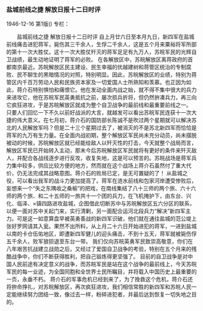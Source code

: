 ### 盐城前线之捷  解放日报十二日时评

1946-12-16
第1版()
专栏：

　　盐城前线之捷
    解放日报十二日时评
    自上月廿六日至本月九日，新四军在盐城前线痛击进犯蒋军，毙伤其三千余人，生俘二千余人，这是五个月来粟裕将军所部的第十一次大胜仗。这十一次大胜仗歼灭的蒋军足足有九万人，苏皖军民的光辉自卫战绩，最生动地证明了蒋军的必败。
    在各解放区中，苏皖解放区离蒋政府的首都南京最近。苏皖解放区民主建设、民生幸福的优越建树和蒋管区统治的专制腐败、民不聊生的黑暗情况的对照，特别明显。因此，苏皖解放区的业绩，特别为蒋管区内千百万劳动人民和民族资本家及一切爱国人士所熟知和羡慕。也正因为如此，蒋介石特别惧怕和痛恨它。他在发动全面内战之始，就不得不集中很大的兵力来进攻它，他在苏皖军民英勇抵抗之前，屡次损兵折将，但仍然拚凑兵力，再三向它疯狂进攻，于是苏皖解放区就成为整个自卫战争的最前线和最重要前线之一。
    只要人们回忆一下不久以前好战派的大言，就越发可以看出苏皖军民连获十一次大捷的伟大意义。在七月初，蒋介石的国防部长陈诚不是吹过两个星期就可以解决苏北的人民解放军吗？但是二十三个星期过去了，被消灭的不是苏北新四军而恰恰是蒋军的九万有生力量。在全面内战初期，整个解放区军民尚未充分动员，尚未摆脱被动的时候，苏皖解放区就已经能给敌人以歼灭性的打击，今天就整个战局而言，解放区军民已开始转入主动，那末今后苏皖解放区军民就将有更好的条件来歼灭敌人，并配合各战线逐步进行反攻，收复失地，这是可以预言的。苏皖战场是蒋军兵力集中较多，供应比较方便的地方，然而就在这个战场上蒋介石虽然付了重大代价，仍无法完成其战略意图。蒋介石的败局已定，是无可置疑的了！
    从盐城之役，可以看出我军的战斗力更加提高了。蒋军在涟水前线和包家河岸遭受惨败后，妄想来一个“失之东隅收之桑榆”的把戏，在南线集结了八十三师的两个旅、六十六师的两个旅、和二十五师的一旅共十一个团的兵力，在飞机掩护下，由东台、兴化、临泽、×镇四路进攻盐城，企图借此切断苏中与苏皖解放区五六分区的联系，以便一面对苏中关起门来，实行清剿，另一面配合运河北段兵力“解决”新四军主力。可是这一如意算盘早被英勇善战的新四军识破，他们就在通往盐城的范公堤上张好罗网请其入瓮。果然不出所料，从上月二十六日开始进犯的蒋军，一进到盐城以南的卡仓伍佑地区，即遭新四军健儿的迎头痛击，不到十五天，蒋军就被毙伤俘五千余人，败军狼狈退至东台一带。
    我们仅向苏皖英勇军民致崇高敬意，你们在八年艰苦抗战建立战勋之后，又经过了爱国自卫战争的考验，特别在五个月来的残酷战争中，你们不断获得胜利，把自己锻炼得更坚强了。
    目前的自卫战争是对中国人民前途有决定意义的战争，而苏皖军民是站在这个战争的最前线上，今天苏皖军民的每一业迹，为全国同胞和全世界士民所瞩目，并将载入中国历史上最重要的一页，永垂不朽。
    蒋介石的军事危机已经到来了，为了挽救这个危机，蒋介石还将拚命挣扎，对苏皖解放区，再次疯狂进攻，我们相信常胜的新四军和苏皖人民一定能继续努力团结一致，像过去一样，粉碎进犯者，并最后达到恢复一切失地之目的。
